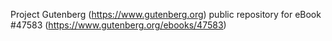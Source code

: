 Project Gutenberg (https://www.gutenberg.org) public repository for eBook #47583 (https://www.gutenberg.org/ebooks/47583)
